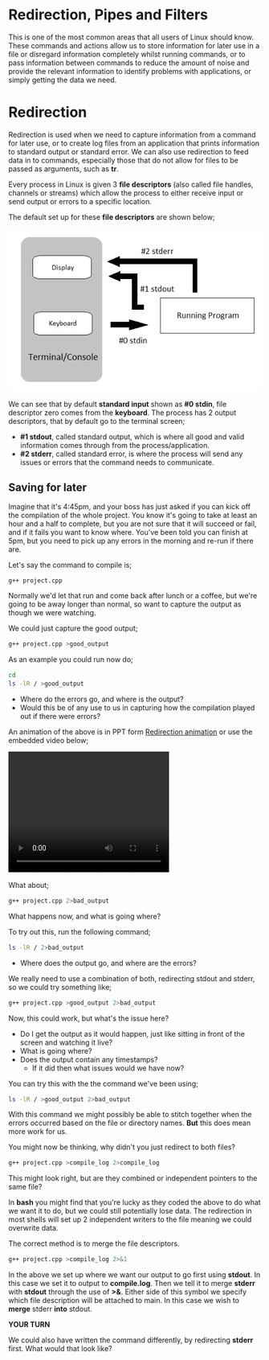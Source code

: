 # Redirection, Pipes and Filters

This is one of the most common areas that all users of Linux should know.  These commands and actions allow us to store information for later use in a file or disregard information completely whilst running commands, or to pass information between commands to reduce the amount of noise and provide the relevant information to identify problems with applications, or simply getting the data we need.

# Redirection

Redirection is used when we need to capture information from a command for later use, or to create log files from an application that prints information to standard output or standard error.  We can also use redirection to feed data in to commands, especially those that do not allow for files to be passed as arguments, such as **tr**.

Every process in Linux is given 3 **file descriptors** (also called file handles, channels or streams) which allow the process to either receive input or send output or errors to a specific location.

The default set up for these **file descriptors** are shown below;

![alt text](assets/images/redirect.png)

We can see that by default **standard input** shown as **#0 stdin**, file descriptor zero comes from the **keyboard**.  The process has 2 output descriptors, that by default go to the terminal screen;

* **#1 stdout**, called standard output, which is where all good and valid information comes through from the process/application.
* **#2 stderr**, called standard error, is where the process will send any issues or errors that the command needs to communicate.

## Saving for later

Imagine that it's 4:45pm, and your boss has just asked if you can kick off the compilation of the whole project.  You know it's going to take at least an hour and a half to complete, but you are not sure that it will succeed or fail, and if it fails you want to know where.  You've been told you can finish at 5pm, but you need to pick up any errors in the morning and re-run if there are.

Let's say the command to compile is;

```
g++ project.cpp
```

Normally we'd let that run and come back after lunch or a coffee, but we're going to be away longer than normal, so want to capture the output as though we were watching.

We could just capture the good output;

```sh
g++ project.cpp >good_output
```

As an example you could run now do;

```sh
cd
ls -lR / >good_output
```

* Where do the errors go, and where is the output?
* Would this be of any use to us in capturing how the compilation played out if there were errors?

An animation of the above is in PPT form [Redirection animation](assets/videos/redirect2.mp4) or use the embedded video below;

<video src="assets/videos/redirect2.mp4" width="320" height="240" controls></video>

What about;

```sh
g++ project.cpp 2>bad_output
```

What happens now, and what is going where?

To try out this, run the following command;

```sh
ls -lR / 2>bad_output
```

* Where does the output go, and where are the errors?

We really need to use a combination of both, redirecting stdout and stderr, so we could try something like;

```sh
g++ project.cpp >good_output 2>bad_output
```

Now, this could work, but what's the issue here?

* Do I get the output as it would happen, just like sitting in front of the screen and watching it live?
* What is going where?
* Does the output contain any timestamps?
    * If it did then what issues would we have now?

You can try this with the the command we've been using;

```sh
ls -lR / >good_output 2>bad_output
```

With this command we might possibly be able to stitch together when the errors occurred based on the file or directory names.  **But** this does mean more work for us.

You might now be thinking, why didn't you just redirect to both files?

```sh
g++ project.cpp >compile_log 2>compile_log
```

This might look right, but are they combined or independent pointers to the same file?

In **bash** you might find that you're lucky as they coded the above to do what we want it to do, but we could still potentially lose data.  The redirection in most shells will set up 2 independent writers to the file meaning we could overwrite data.

The correct method is to merge the file descriptors.

```sh
g++ project.cpp >compile_log 2>&1
```

In the above we set up where we want our output to go first using **stdout**.  In this case we set it to output to **compile.log**.  Then we tell it to merge **stderr** with **stdout** through the use of **>&**.  Either side of this symbol we specify which file description will be attached to main.  In this case we wish to **merge** stderr **into** stdout.

**YOUR TURN**

We could also have written the command differently, by redirecting **stderr** first.  What would that look like?

